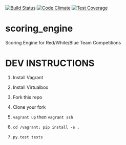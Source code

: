 [![Build Status](https://travis-ci.org/pwnbus/scoring_engine.svg?branch=master)](https://travis-ci.org/pwnbus/scoring_engine)
[![Code Climate](https://codeclimate.com/github/pwnbus/scoring_engine/badges/gpa.svg)](https://codeclimate.com/github/pwnbus/scoring_engine)
[![Test Coverage](https://codeclimate.com/github/pwnbus/scoring_engine/badges/coverage.svg)](https://codeclimate.com/github/pwnbus/scoring_engine/coverage)
# scoring_engine
Scoring Engine for Red/White/Blue Team Competitions

# DEV INSTRUCTIONS

1. Install Vagrant

2. Install Virtualbox

3. Fork this repo

4. Clone your fork

5. `vagrant up` then `vagrant ssh`

6. `cd /vagrant; pip install -e .`

7. `py.test tests`
